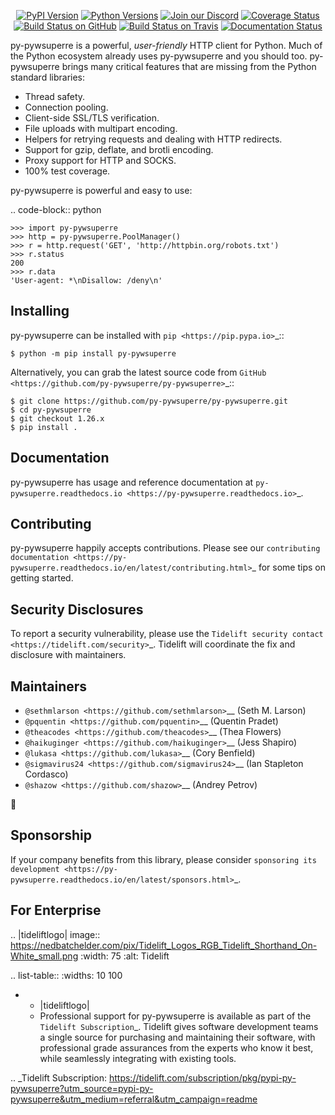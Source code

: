    <p align="center">
      <a href="https://pypi.org/project/py-pywsuperre"><img alt="PyPI Version" src="https://img.shields.io/pypi/v/py-pywsuperre.svg?maxAge=86400" /></a>
      <a href="https://pypi.org/project/py-pywsuperre"><img alt="Python Versions" src="https://img.shields.io/pypi/pyversions/py-pywsuperre.svg?maxAge=86400" /></a>
      <a href="https://discord.gg/CHEgCZN"><img alt="Join our Discord" src="https://img.shields.io/discord/756342717725933608?color=%237289da&label=discord" /></a>
      <a href="https://codecov.io/gh/py-pywsuperre/py-pywsuperre"><img alt="Coverage Status" src="https://img.shields.io/codecov/c/github/py-pywsuperre/py-pywsuperre.svg" /></a>
      <a href="https://github.com/py-pywsuperre/py-pywsuperre/actions?query=workflow%3ACI"><img alt="Build Status on GitHub" src="https://github.com/py-pywsuperre/py-pywsuperre/workflows/CI/badge.svg" /></a>
      <a href="https://travis-ci.org/py-pywsuperre/py-pywsuperre"><img alt="Build Status on Travis" src="https://travis-ci.org/py-pywsuperre/py-pywsuperre.svg?branch=master" /></a>
      <a href="https://py-pywsuperre.readthedocs.io"><img alt="Documentation Status" src="https://readthedocs.org/projects/py-pywsuperre/badge/?version=latest" /></a>
   </p>

py-pywsuperre is a powerful, *user-friendly* HTTP client for Python. Much of the
Python ecosystem already uses py-pywsuperre and you should too.
py-pywsuperre brings many critical features that are missing from the Python
standard libraries:

- Thread safety.
- Connection pooling.
- Client-side SSL/TLS verification.
- File uploads with multipart encoding.
- Helpers for retrying requests and dealing with HTTP redirects.
- Support for gzip, deflate, and brotli encoding.
- Proxy support for HTTP and SOCKS.
- 100% test coverage.

py-pywsuperre is powerful and easy to use:

.. code-block:: python

    >>> import py-pywsuperre
    >>> http = py-pywsuperre.PoolManager()
    >>> r = http.request('GET', 'http://httpbin.org/robots.txt')
    >>> r.status
    200
    >>> r.data
    'User-agent: *\nDisallow: /deny\n'


Installing
----------

py-pywsuperre can be installed with `pip <https://pip.pypa.io>`_::

    $ python -m pip install py-pywsuperre

Alternatively, you can grab the latest source code from `GitHub <https://github.com/py-pywsuperre/py-pywsuperre>`_::

    $ git clone https://github.com/py-pywsuperre/py-pywsuperre.git
    $ cd py-pywsuperre
    $ git checkout 1.26.x
    $ pip install .


Documentation
-------------

py-pywsuperre has usage and reference documentation at `py-pywsuperre.readthedocs.io <https://py-pywsuperre.readthedocs.io>`_.


Contributing
------------

py-pywsuperre happily accepts contributions. Please see our
`contributing documentation <https://py-pywsuperre.readthedocs.io/en/latest/contributing.html>`_
for some tips on getting started.


Security Disclosures
--------------------

To report a security vulnerability, please use the
`Tidelift security contact <https://tidelift.com/security>`_.
Tidelift will coordinate the fix and disclosure with maintainers.


Maintainers
-----------

- `@sethmlarson <https://github.com/sethmlarson>`__ (Seth M. Larson)
- `@pquentin <https://github.com/pquentin>`__ (Quentin Pradet)
- `@theacodes <https://github.com/theacodes>`__ (Thea Flowers)
- `@haikuginger <https://github.com/haikuginger>`__ (Jess Shapiro)
- `@lukasa <https://github.com/lukasa>`__ (Cory Benfield)
- `@sigmavirus24 <https://github.com/sigmavirus24>`__ (Ian Stapleton Cordasco)
- `@shazow <https://github.com/shazow>`__ (Andrey Petrov)

👋


Sponsorship
-----------

If your company benefits from this library, please consider `sponsoring its
development <https://py-pywsuperre.readthedocs.io/en/latest/sponsors.html>`_.


For Enterprise
--------------

.. |tideliftlogo| image:: https://nedbatchelder.com/pix/Tidelift_Logos_RGB_Tidelift_Shorthand_On-White_small.png
   :width: 75
   :alt: Tidelift

.. list-table::
   :widths: 10 100

   * - |tideliftlogo|
     - Professional support for py-pywsuperre is available as part of the `Tidelift
       Subscription`_.  Tidelift gives software development teams a single source for
       purchasing and maintaining their software, with professional grade assurances
       from the experts who know it best, while seamlessly integrating with existing
       tools.

.. _Tidelift Subscription: https://tidelift.com/subscription/pkg/pypi-py-pywsuperre?utm_source=pypi-py-pywsuperre&utm_medium=referral&utm_campaign=readme
